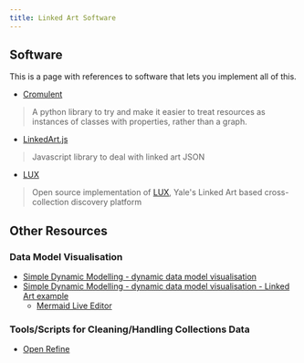 ```yaml
---
title: Linked Art Software
---
```


## Software

This is a page with references to software that lets you implement all of this.

* [Cromulent](http://github.com/linked-art/cromulent)
> A python library to try and make it easier to treat resources as instances of classes with properties, rather than a graph.
* [LinkedArt.js](https://linkedartjs.org/)
> Javascript library to deal with linked art JSON
* [LUX](https://github.com/project-lux/)
> Open source implementation of [LUX](https://lux.collections.yale.edu/), Yale's Linked Art based cross-collection discovery platform

## Other Resources

### Data Model Visualisation

* [Simple Dynamic Modelling - dynamic data model visualisation](https://research.ng-london.org.uk/modelling)
* [Simple Dynamic Modelling - dynamic data model visualisation - Linked Art example](https://research.ng-london.org.uk/modelling?example=object2)
    * [Mermaid Live Editor](https://mermaid-js.github.io/mermaid-live-editor)

### Tools/Scripts for Cleaning/Handling Collections Data

* [Open Refine](https://openrefine.org/)